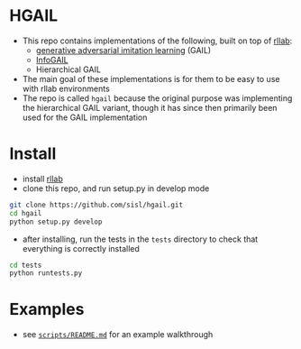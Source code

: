 
# HGAIL
- This repo contains implementations of the following, built on top of [rllab](https://github.com/openai/rllab):
    + [generative adversarial imitation learning](https://arxiv.org/abs/1606.03476) (GAIL) 
    + [InfoGAIL](https://arxiv.org/abs/1703.08840)
    + Hierarchical GAIL
- The main goal of these implementations is for them to be easy to use with rllab environments
- The repo is called `hgail` because the original purpose was implementing the hierarchical GAIL variant, though it has since then primarily been used for the GAIL implementation

# Install
- install [rllab](https://github.com/openai/rllab)
- clone this repo, and run setup.py in develop mode
```bash
git clone https://github.com/sisl/hgail.git
cd hgail
python setup.py develop
```
- after installing, run the tests in the `tests` directory to check that everything is correctly installed
 ```bash
 cd tests
 python runtests.py
 ```

# Examples
- see [`scripts/README.md`](scripts/README.md) for an example walkthrough